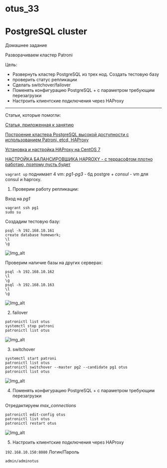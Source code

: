 # otus_33
# PostgreSQL cluster

Домашнее задание

Разворачиваем кластер Patroni

Цель: 
- Развернуть кластер PostgreSQL из трех нод. Создать тестовую базу 
- проверить статус репликации 
- Сделать switchover/failover 
- Поменять конфигурацию PostgreSQL + с параметром требующим перезагрузки 
- Настроить клиентские подключения через HAProxy

__________________________________________________________________________________________________________________________

Статьи, которые помогли:

[Статья, приложенная к занятию](https://habr.com/ru/post/322036/)

[Построение кластера PostgreSQL высокой доступности с использованием Patroni, etcd, HAProxy](https://habr.com/ru/post/482314/)

[Установка и настройка HAProxy на CentOS 7](https://www.dmosk.ru/miniinstruktions.php?mini=haproxy-centos7)

[НАСТРОЙКА БАЛАНСИРОВЩИКА HAPROXY - с террасофтом плотно работаю, поэтому пусть будет](https://academy.terrasoft.ru/documents/administration/7-15/nastroyka-balansirovshchika-haproxy)


```vagrant up``` поднимает 4 vm: *pg1-pg3* - бд postgre + *consul* - vm для consul и haproxy.

1) Проверим работу репликации:

Вход на *pg1*

```
vagrant ssh pg1
sudo su
```
Cоздадим тестовую базу:
```
psql -h 192.168.10.161
create database homework;
\l
\g
```
![Img_alt](https://github.com/Edo1993/otus_33/blob/master/pics/331.png)

Проверим наличие базы на других серверах:
```
psql -h 192.168.10.162
\l
\g
psql -h 192.168.10.163
\l
\g
```
![Img_alt](https://github.com/Edo1993/otus_33/blob/master/pics/332.png)

2) failover

```
patronictl list otus
systemctl stop patroni
patronictl list otus
```
![Img_alt](https://github.com/Edo1993/otus_33/blob/master/pics/333.png)

3) switchover

```
systemctl start patroni
patronictl list otus
patronictl switchover --master pg2 --candidate pg1 otus
patronictl list otus
```
![Img_alt](https://github.com/Edo1993/otus_33/blob/master/pics/334.png)

4) Поменять конфигурацию PostgreSQL + с параметром требующим перезагрузки

Отредактируем *max_connections*

```
patronictl edit-config otus
patronictl list otus
patronictl restart otus
```
![Img_alt](https://github.com/Edo1993/otus_33/blob/master/pics/335.png)

5) Настроить клиентские подключения через HAProxy

```192.168.10.150:8080```
Логин/Пароль

```admin/adminotus```
